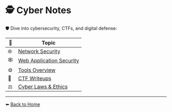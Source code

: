 # 🕵️ Cyber Notes

🛡 Dive into cybersecurity, CTFs, and digital defense:

| 🧩 | Topic |
|----|--------|
| 🌐 | [Network Security](NetworkSecurity.md) |
| 🕸 | [Web Application Security](WebAppSecurity.md) |
| ⚙️ | [Tools Overview](ToolsOverview.md) |
| 🎯 | [CTF Writeups](CTFWriteups.md) |
| ⚖️ | [Cyber Laws & Ethics](CyberLaws.md) |

---

⬅️ [Back to Home](/README.md)
